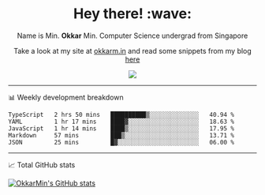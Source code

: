 <h1 align="center"> Hey there! :wave:</h1>

<p align="center">Name is Min. <strong>Okkar</strong> Min. Computer Science undergrad from Singapore</p>

<p align="center">Take a look at my site at <a href="https://okkarm.in" target="_blank">okkarm.in</a> and read some snippets from my blog <a href="https://okkarm.in/blog" target="_blank">here</a></p>

<p align="center">
  <a href="https://okkarm.in/linkedin" target='_blank'>
    <img src="https://img.shields.io/badge/linkedin-%230077B5.svg?&style=for-the-badge&logo=linkedin&logoColor=white" />
  </a>
 </p>

---

📊 Weekly development breakdown

<!--START_SECTION:waka-->
```text
TypeScript   2 hrs 50 mins   ██████████▒░░░░░░░░░░░░░░   40.94 % 
YAML         1 hr 17 mins    ████▓░░░░░░░░░░░░░░░░░░░░   18.63 % 
JavaScript   1 hr 14 mins    ████▒░░░░░░░░░░░░░░░░░░░░   17.95 % 
Markdown     57 mins         ███▒░░░░░░░░░░░░░░░░░░░░░   13.71 % 
JSON         25 mins         █▓░░░░░░░░░░░░░░░░░░░░░░░   06.00 % 
```
<!--END_SECTION:waka-->

---

📈 Total GitHub stats

<p>
  <a href="https://github.com/OkkarMin"><img src="https://github-readme-stats.vercel.app/api?username=OkkarMin&hide_border=true&show_icons=true&theme=graywhite" alt="OkkarMin's GitHub stats"></a>
</p>
